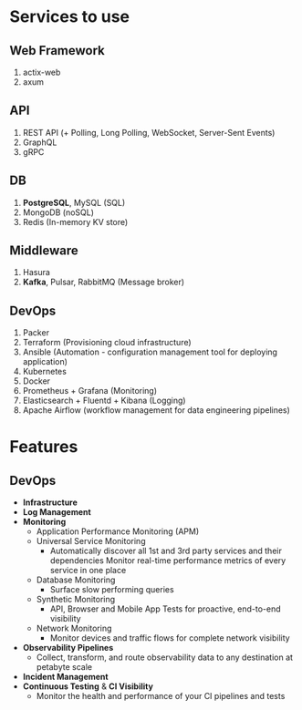 # Services to use

## Web Framework
1. actix-web
2. axum

## API
1. REST API (+ Polling, Long Polling, WebSocket, Server-Sent Events)
2. GraphQL
3. gRPC

## DB
1. **PostgreSQL**, MySQL (SQL)
2. MongoDB (noSQL)
3. Redis (In-memory KV store)

## Middleware
1. Hasura
2. **Kafka**, Pulsar, RabbitMQ (Message broker)

## DevOps
1. Packer
2. Terraform (Provisioning cloud infrastructure)
3. Ansible (Automation - configuration management tool for deploying application)
4. Kubernetes
5. Docker
6. Prometheus + Grafana (Monitoring)
7. Elasticsearch + Fluentd + Kibana (Logging)
8. Apache Airflow (workflow management for data engineering pipelines)


# Features

## DevOps
* **Infrastructure**
* **Log Management**
* **Monitoring**
  * Application Performance Monitoring (APM)
  * Universal Service Monitoring
    * Automatically discover all 1st and 3rd party services and their dependencies Monitor real-time performance metrics of every service in one place
  * Database Monitoring
    * Surface slow performing queries
  * Synthetic Monitoring
    * API, Browser and Mobile App Tests for proactive, end-to-end visibility
  * Network Monitoring
    * Monitor devices and traffic flows for complete network visibility
* **Observability Pipelines**
  * Collect, transform, and route observability data to any destination at petabyte scale
* **Incident Management**
* **Continuous Testing** & **CI Visibility**
  * Monitor the health and performance of your CI pipelines and tests


 

